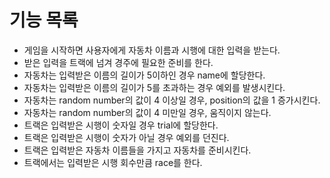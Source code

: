 # 기능 목록
 - 게임을 시작하면 사용자에게 자동차 이름과 시행에 대한 입력을 받는다.
 - 받은 입력을 트랙에 넘겨 경주에 필요한 준비를 한다.
 - 자동차는 입력받은 이름의 길이가 5이하인 경우 name에 할당한다.
 - 자동차는 입력받은 이름의 길이가 5를 초과하는 경우 예외를 발생시킨다.
 - 자동차는 random number의 값이 4 이상일 경우, position의 값을 1 증가시킨다.
 - 자동차는 random number의 값이 4 미만일 경우, 움직이지 않는다.
 - 트랙은 입력받은 시행이 숫자일 경우 trial에 할당한다.
 - 트랙은 입력받은 시행이 숫자가 아닐 경우 예외를 던진다.
 - 트랙은 입력받은 자동차 이름들을 가지고 자동차를 준비시킨다.
 - 트랙에서는 입력받은 시행 회수만큼 race를 한다.